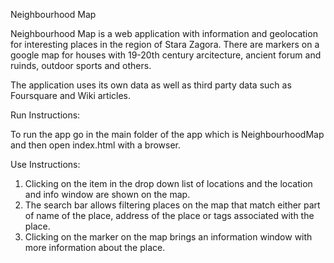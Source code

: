 Neighbourhood Map

Neighbourhood Map is a web application with information and geolocation for interesting
places in the region of Stara Zagora. There are markers on a google map for houses with
19-20th century arcitecture, ancient forum and ruinds, outdoor sports and others.

The application uses its own data as well as third party data such as Foursquare and Wiki
articles. 

Run Instructions:

To run the app go in the main folder of the app which is NeighbourhoodMap
and then open index.html with a browser.

Use Instructions:
1. Clicking on the item in the drop down list of locations and the location and info window are shown on the map.
2. The search bar allows filtering places on the map that match either part of
name of the place, address of the place or tags associated with the place.
3. Clicking on the marker on the map brings an information window with more
information about the place.

